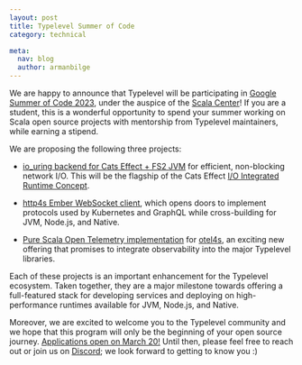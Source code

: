```yaml
---
layout: post
title: Typelevel Summer of Code
category: technical

meta:
  nav: blog
  author: armanbilge
---
```


We are happy to announce that Typelevel will be participating in [Google Summer of Code 2023][GSoC], under the auspice of the [Scala Center]! If you are a student, this is a wonderful opportunity to spend your summer working on Scala open source projects with mentorship from Typelevel maintainers, while earning a stipend.

We are proposing the following three projects:

- [io_uring backend for Cats Effect + FS2 JVM][io_uring] for efficient, non-blocking network I/O. This will be the flagship of the Cats Effect [I/O Integrated Runtime Concept][io-integrated].

- [http4s Ember WebSocket client][websocket], which opens doors to implement protocols used by Kubernetes and GraphQL while cross-building for JVM, Node.js, and Native.

- [Pure Scala Open Telemetry implementation][telemetry] for [otel4s], an exciting new offering that promises to integrate observability into the major Typelevel libraries.

Each of these projects is an important enhancement for the Typelevel ecosystem. Taken together, they are a major milestone towards offering a full-featured stack for developing services and deploying on high-performance runtimes available for JVM, Node.js, and Native.

Moreover, we are excited to welcome you to the Typelevel community and we hope that this program will only be the beginning of your open source journey. [Applications open on March 20!][apply] Until then, please feel free to reach out or join us on [Discord]; we look forward to getting to know you :)

[Scala Center]: https://scala.epfl.ch/
[GSoC]: https://summerofcode.withgoogle.com/
[io_uring]: https://github.com/scalacenter/GoogleSummerOfCode#io_uring-backend-for-cats-effect--fs2-jvm
[io-integrated]: https://github.com/typelevel/cats-effect/discussions/3070
[websocket]: https://github.com/scalacenter/GoogleSummerOfCode#http4s-ember-websocket-client
[Ember]: https://http4s.org/v0.23/docs/integrations.html#ember
[telemetry]: https://github.com/scalacenter/GoogleSummerOfCode#pure-scala-open-telemetry-implementation
[otel4s]: https://typelevel.org/otel4s/
[apply]: https://summerofcode.withgoogle.com/get-started
[Discord]: https://discord.gg/XF3CXcMzqD
